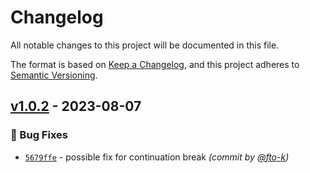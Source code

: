 # Changelog
All notable changes to this project will be documented in this file.

The format is based on [Keep a Changelog](https://keepachangelog.com/en/1.0.0/),
and this project adheres to [Semantic Versioning](https://semver.org/spec/v2.0.0.html).

## [v1.0.2] - 2023-08-07
### :bug: Bug Fixes
- [`5679ffe`](https://github.com/cotyapps/KovaleeAds-iOS/commit/5679ffed434fb8bcfaf5e52d5b8e6db6258f7319) - possible fix for continuation break *(commit by [@fto-k](https://github.com/fto-k))*


[v1.0.2]: https://github.com/cotyapps/KovaleeAds-iOS/compare/v1.0.1...v1.0.2